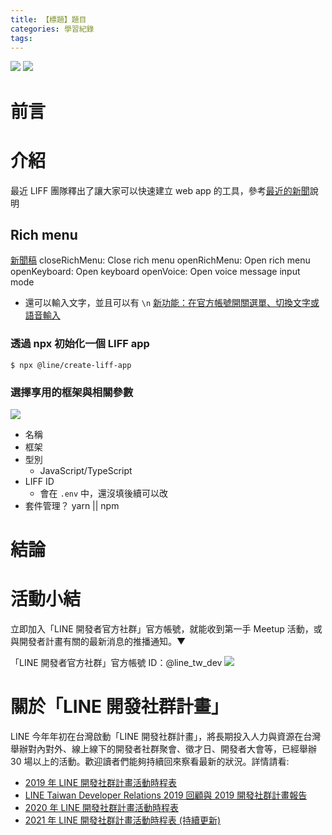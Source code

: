 ```yaml
---
title: 【標題】題目
categories: 學習紀錄
tags:
---
```


![](https://nijialin.com/images/2022/line-api-update-1)
![](https://nijialin.com/images/common.jpeg)

# 前言

<!-- more -->

# 介紹

最近 LIFF 團隊釋出了讓大家可以快速建立 web app 的工具，參考[最近的新聞](https://developers.line.biz/en/docs/liff/cli-tool-create-liff-app/#advance-preparation)說明

## Rich menu 

[新聞稿](https://developers.line.biz/en/news/2022/05/13/richmenu-keyboard/)
closeRichMenu: Close rich menu
openRichMenu: Open rich menu
openKeyboard: Open keyboard
openVoice: Open voice message input mode

- 還可以輸入文字，並且可以有 `\n`
[新功能：在官方帳號開關選單、切換文字或語音輸入](https://taichunmin.idv.tw/blog/2022-05-14-line-postback-input-option.html)

### 透過 npx 初始化一個 LIFF app
```
$ npx @line/create-liff-app
```

### 選擇享用的框架與相關參數

![](https://nijialin.com/images/2022/line-api-update-1/2.png)

- 名稱
- 框架
- 型別
  - JavaScript/TypeScript
- LIFF ID
  - 會在 `.env` 中，還沒填後續可以改
- 套件管理？ yarn || npm


# 結論

# 活動小結

立即加入「LINE 開發者官方社群」官方帳號，就能收到第一手 Meetup 活動，或與開發者計畫有關的最新消息的推播通知。▼

「LINE 開發者官方社群」官方帳號 ID：@line_tw_dev
![](https://www.evanlin.com/images/2020/line-tw-dev-qr.png)

# 關於「LINE 開發社群計畫」

LINE 今年年初在台灣啟動「LINE 開發社群計畫」，將長期投入人力與資源在台灣舉辦對內對外、線上線下的開發者社群聚會、徵才日、開發者大會等，已經舉辦 30 場以上的活動。歡迎讀者們能夠持續回來察看最新的狀況。詳情請看:

- [2019 年 LINE 開發社群計畫活動時程表](https://engineering.linecorp.com/zh-hant/blog/line-taiwan-developer-relations-2019-plan/)
- [LINE Taiwan Developer Relations 2019 回顧與 2019 開發社群計畫報告](https://engineering.linecorp.com/zh-hant/blog/line-taiwan-developer-relations-2019/)
- [2020 年 LINE 開發社群計畫活動時程表](https://engineering.linecorp.com/zh-hant/blog/2020-line-tw-devrel/)
- [2021 年 LINE 開發社群計畫活動時程表 (持續更新)](https://engineering.linecorp.com/zh-hant/blog/2021-line-tw-devrel/)

<style>
  section.compact {
    font-size: 150%  
  }
  img[alt~="center"] {
    display: block;
    margin: 0 auto;
  }
</style>

